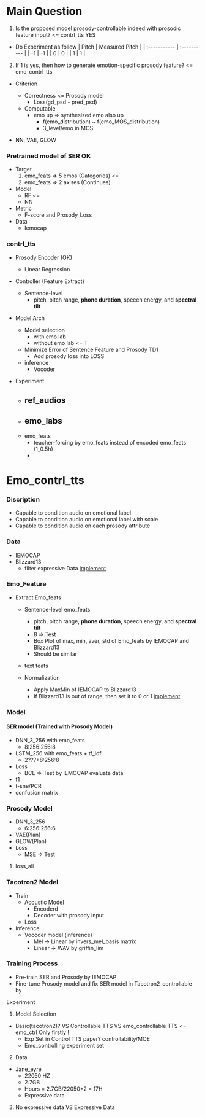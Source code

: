# Main Question
1. Is the proposed model prosody-controllable indeed with prosodic feature input? <= contrl_tts YES
  - Do Experiment as follow
  | Pitch     | Measured Pitch     |
  | :----------- | :---------- |
  | -1      |  -1      |
  | 0       |    0       |
  | 1       |   1       |

2. If 1 is yes, then how to generate emotion-specific prosody feature? <= emo_contrl_tts
  - Criterion
    - Correctness                     <=  Prosody model
      - Loss(gd_psd - pred_psd)
    - Computable
      - emo up => synthesized emo also up
        - f(emo_distribution) ~ f(emo_MOS_distribution)
        - 3_level/emo in MOS

  - NN, VAE, GLOW


### Pretrained model of SER  OK
  - Target
    1. emo_feats => 5 emos (Categories)       <=
    2. emo_feats => 2 axises (Continues)
  - Model
    - RF      <=
    - NN
  - Metric
    - F-score and Prosody_Loss
  - Data
    - Iemocap

### contrl_tts
  - Prosody Encoder (OK)
    - Linear Regression
  - Controller (Feature Extract)
    - Sentence-level
      - pitch, pitch range, **phone duration**, speech energy, and **spectral tilt**

  - Model Arch
    - Model selection
      - with emo lab
      - without emo lab  <= T
    - Minimize Error of Sentence Feature and Prosody  TD1
      - Add prosody loss into LOSS
    - inference
      - Vocoder
  - Experiment
    - ref_audios
      -
    - emo_labs
      -
    - emo_feats
      - teacher-forcing by emo_feats instead of encoded emo_feats (1_0.5h)
      -

# Emo_contrl_tts
### Discription
  - Capable to condition audio on emotional label
  - Capable to condition audio on emotional label with scale
  - Capable to condition audio on each prosody attribute

### Data
  - IEMOCAP
  - Blizzard13
    - filter expressive Data
      [implement](../impl/emo_contrl_tts_data.md)


### Emo_Feature
  - Extract Emo_feats
    - Sentence-level emo_feats
      - pitch, pitch range, **phone duration**, speech energy, and **spectral tilt**
      - 8
      => Test
      - Box Plot of max, min, aver, std of Emo_feats by IEMOCAP and Blizzard13
      - Should be similar

    - text feats


    - Normalization
      - Apply MaxMin of IEMOCAP to Blizzard13
      - If Blizzard13 is out of range, then set it to 0 or 1
    [implement](../impl/emo_contrl_tts.md)

### Model
#### SER model (Trained with Prosody Model)
  - DNN_3_256 with emo_feats
    - 8:256:256:8
  - LSTM_256 with emo_feats + tf_idf
    - 2???+8:256:8
  - Loss
    - BCE
  => Test by IEMOCAP evaluate data
  - f1
  - t-sne/PCR
  - confusion matrix
### Prosody Model
  - DNN_3_256
    - 6:256:256:6
  - VAE(Plan)
  - GLOW(Plan)
  - Loss
    - MSE
  => Test
  1. loss_all


### Tacotron2 Model
  - Train
    - Acoustic Model
      - Encoderd
      - Decoder with prosody input
    - Loss
  - Inference
    - Vocoder model (inference)
      - Mel -> Linear by invers_mel_basis matrix
      - Linear -> WAV by griffin_lim

### Training Process
  - Pre-train SER and Prosody by IEMOCAP
  - Fine-tune Prosody model and fix SER model in Tacotron2_controllable by




Experiment
1. Model Selection
  - Basic(tacotron2)? VS Controllable TTS VS emo_controllable TTS  <= emo_ctrl Only firstly !
    - Exp Set in Control TTS paper?  controllability/MOE
    - Emo_controlling experiment set
2. Data
  - Jane_eyre
    - 22050 HZ
    - 2.7GB
    - Hours = 2.7GB/22050*2 = 17H
    - Expressive data
3. No expressive data VS Expressive Data
